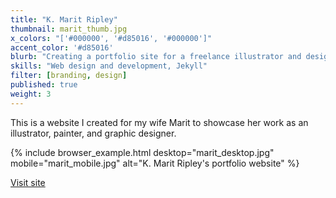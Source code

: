 ```yaml
---
title: "K. Marit Ripley"
thumbnail: marit_thumb.jpg
x_colors: "['#000000', '#d85016', '#000000']"
accent_color: '#d85016'
blurb: "Creating a portfolio site for a freelance illustrator and designer."
skills: "Web design and development, Jekyll"
filter: [branding, design]
published: true
weight: 3
---
```


This is a website I created for my wife Marit to showcase her work as an illustrator, painter, and graphic designer.

{% include browser_example.html desktop="marit_desktop.jpg" mobile="marit_mobile.jpg" alt="K. Marit Ripley's portfolio website" %}

<a href="http://kmaritripley.com" class="button">Visit site</a>